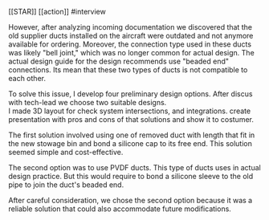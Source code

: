 [[STAR]]
[[action]]
#interview 

However, after analyzing incoming documentation  we discovered that the old supplier ducts installed on the aircraft were outdated and not anymore available for ordering. Moreover, the connection type used in these ducts was likely "bell joint," which was no longer common for actual design. The actual design guide for the  design recommends  use  "beaded end" connections. Its mean that these two types of ducts is not compatible to each other.

To solve this issue, I develop four preliminary design options. After discus with tech-lead we choose two suitable designs.  
I made 3D layout for check system intersections, and integrations. create presentation with pros and cons of that solutions and show it to costumer. 

The first solution involved using one of removed duct with length that fit in the new stowage bin and bond a silicone cap to its free end. This solution seemed simple and cost-effective.

The second option was to use PVDF ducts. This type of ducts uses in actual design practice. But this would require to bond a silicone sleeve to the old pipe to join the duct's beaded end.

After careful consideration, we chose the second option because it was a reliable solution that could also accommodate future modifications.
